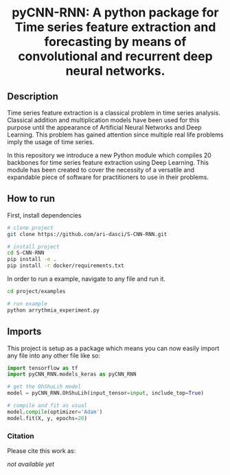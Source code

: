 <div align="center">    

# pyCNN-RNN: A python package for Time series feature extraction and forecasting by means of convolutional and recurrent deep neural networks.

<!--
[![Paper](http://img.shields.io/badge/paper-arxiv.1001.2234-B31B1B.svg)](https://www.nature.com/articles/nature14539)
[![Conference](http://img.shields.io/badge/NeurIPS-2019-4b44ce.svg)](https://papers.nips.cc/book/advances-in-neural-information-processing-systems-31-2018)
[![Conference](http://img.shields.io/badge/ICLR-2019-4b44ce.svg)](https://papers.nips.cc/book/advances-in-neural-information-processing-systems-31-2018)
[![Conference](http://img.shields.io/badge/AnyConference-year-4b44ce.svg)](https://papers.nips.cc/book/advances-in-neural-information-processing-systems-31-2018)  

ARXIV   
[![Paper](http://img.shields.io/badge/arxiv-math.co:1480.1111-B31B1B.svg)](https://www.nature.com/articles/nature14539)
![CI testing](https://github.com/PyTorchLightning/deep-learning-project-template/workflows/CI%20testing/badge.svg?branch=master&event=push)
-->

</div>

## Description   
Time series feature extraction is a classical problem in time series analysis. Classical addition and multiplication models have been used for this purpose until the appearance of Artificial Neural Networks and Deep Learning. This problem has gained attention since multiple real life problems imply the usage of time series.

In this repository we introduce a new Python module which compiles 20 backbones for time series feature extraction using Deep Learning. This module has been created to cover the necessity of a versatile and expandable piece of software for practitioners to use in their problems.

## How to run   
First, install dependencies   
```bash
# clone project   
git clone https://github.com/ari-dasci/S-CNN-RNN.git

# install project   
cd S-CNN-RNN
pip install -e .   
pip install -r docker/requirements.txt
 ```   
In order to run a example, navigate to any file and run it.   
 ```bash
cd project/examples

# run example
python arrythmia_experiment.py    
```

## Imports
This project is setup as a package which means you can now easily import any file into any other file like so:
```python
import tensorflow as tf
import pyCNN_RNN.models_keras as pyCNN_RNN

# get the OhShuLih model
model = pyCNN_RNN.OhShuLih(input_tensor=input, include_top=True)

# compile and fit as usual
model.compile(optimizer='Adam')
model.fit(X, y, epochs=20)
```

### Citation   

Please cite this work as:

*not available yet*

<!--
```
@article{YourName,
  title={Your Title},
  author={Your team},
  journal={Location},
  year={Year}
}
```   
-->
